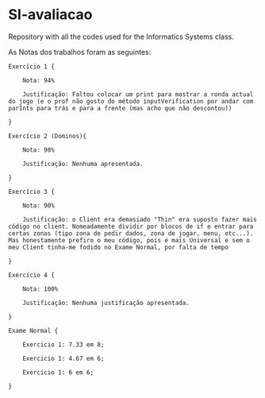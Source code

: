 # SI-avaliacao

Repository with all the codes used for the Informatics Systems class.

As Notas dos trabalhos foram as seguintes:

    Exercício 1 {

        Nota: 94%

        Justificação: Faltou colocar um print para mostrar a ronda actual do jogo (e o prof não gosto do método inputVerification por andar com parInts para trás e para a frente (mas acho que não descontou))

    }

    Exercício 2 (Dominos){

        Nota: 98%

        Justificação: Nenhuma apresentada.

    }

    Exercício 3 {

        Nota: 90%

        Justificação: o Client era demasiado "Thin" era suposto fazer mais código no client. Nomeadamente dividir por blocos de if e entrar para certas zonas (tipo zona de pedir dados, zona de jogar, menu, etc...). Mas honestamente prefiro o meu código, pois é mais Universal e sem o meu Client tinha-me fodido no Exame Normal, por falta de tempo

    }

    Exercício 4 {

        Nota: 100%

        Justificação: Nenhuma justificação apresentada.

    }

    Exame Normal {
    
        Exercicio 1: 7.33 em 8;
        
        Exercicio 1: 4.67 em 6;
        
        Exercicio 1: 6 em 6;
        
    }
